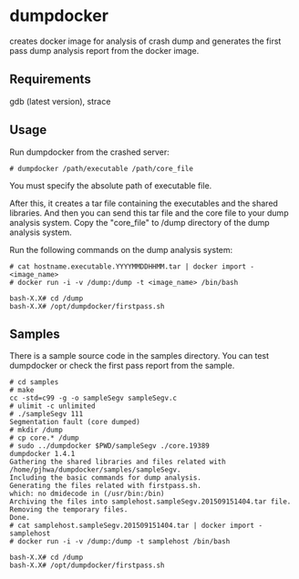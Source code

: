 # dumpdocker

creates docker image for analysis of crash dump and generates the first pass dump analysis report from the docker image.

## Requirements
gdb (latest version), strace

## Usage

Run dumpdocker from the crashed server:

```
# dumpdocker /path/executable /path/core_file
```

You must specify the absolute path of executable file. 

After this, it creates a tar file containing the executables and the shared libraries. And then you can send this tar file and the core file to your dump analysis system. Copy the "core_file" to /dump directory of the dump analysis system.

Run the following commands on the dump analysis system:

```
# cat hostname.executable.YYYYMMDDHHMM.tar | docker import - <image_name>
# docker run -i -v /dump:/dump -t <image_name> /bin/bash

bash-X.X# cd /dump
bash-X.X# /opt/dumpdocker/firstpass.sh
```

## Samples

There is a sample source code in the samples directory. You can test dumpdocker or check the first pass report from the sample.

```
# cd samples
# make
cc -std=c99 -g -o sampleSegv sampleSegv.c
# ulimit -c unlimited
# ./sampleSegv 111
Segmentation fault (core dumped)
# mkdir /dump
# cp core.* /dump
# sudo ../dumpdocker $PWD/sampleSegv ./core.19389
dumpdocker 1.4.1
Gathering the shared libraries and files related with /home/pjhwa/dumpdocker/samples/sampleSegv.
Including the basic commands for dump analysis.
Generating the files related with firstpass.sh.
which: no dmidecode in (/usr/bin:/bin)
Archiving the files into samplehost.sampleSegv.201509151404.tar file.
Removing the temporary files.
Done.
# cat samplehost.sampleSegv.201509151404.tar | docker import - samplehost
# docker run -i -v /dump:/dump -t samplehost /bin/bash

bash-X.X# cd /dump
bash-X.X# /opt/dumpdocker/firstpass.sh
```
